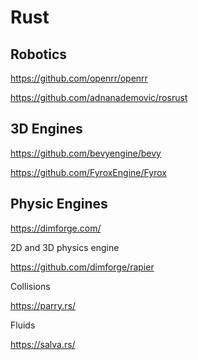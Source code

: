# Rust 

## Robotics

https://github.com/openrr/openrr

https://github.com/adnanademovic/rosrust

## 3D Engines

https://github.com/bevyengine/bevy

https://github.com/FyroxEngine/Fyrox

## Physic Engines

https://dimforge.com/

2D and 3D physics engine

https://github.com/dimforge/rapier

Collisions

https://parry.rs/

Fluids

https://salva.rs/

